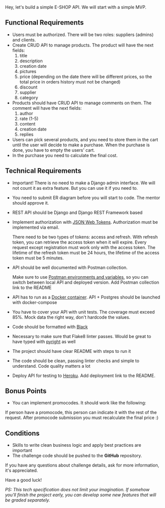 Hey, let's build a simple E-SHOP API. We will start with a simple MVP.

## **Functional Requirements**

- Users must be authorized. There will be two roles: suppliers (admins) and clients.
- Create CRUD API to manage products. The product will have the next fields:
    1. title
    2. description
    3. creation date
    4. pictures
    5. price (depending on the date there will be different prices, so the total price in orders history must not be changed)
    6. discount
    7. supplier
    8. category
- Products should have CRUD API to manage comments on them. The comment will have the next fields:
    1. author
    2. rate (1-5)
    3. content
    4. creation date
    5. replies
- Users can pick several products, and you need to store them in the cart until the user will decide to make a purchase. When the purchase is done, you have to empty the users' cart.
- In the purchase you need to calculate the final cost.

## **Technical Requirements**
- Important! There is no need to make a Django admin interface. We will not count it as extra feature. But you can use it if you need to.
- You need to submit ER diagram before you will start to code. The mentor should approve it.
- REST API should be Django and Django REST Framework based
- Implement authorization with [JSON Web Tokens](https://django-rest-framework-simplejwt.readthedocs.io/en/latest/). Authorization must be implemented via email.

    There need to be two types of tokens: access and refresh. With refresh token, you can retrieve the access token when it will expire. Every request except registration must work only with the access token. The lifetime of the refresh token must be 24 hours, the lifetime of the access token must be 5 minutes.

- API should be well documented with Postman collection.

    Make sure to use [Postman environments and variables](https://learning.postman.com/docs/postman/variables-and-environments/variables/#understanding-variables-and-environments), so you can switch between local API and deployed version. Add Postman collection link to the README

- API has to run as a [Docker container](https://docs.docker.com/get-started/). API + Postgres should be launched with docker-compose
- You have to cover your API with unit tests. The coverage must exceed 85%. Mock data the right way, don't hardcode the values.
- Code should be formatted with [Black](https://github.com/psf/black)
- Necessary to make sure that Flake8 linter passes. Would be great to have typed with [pyright](https://github.com/microsoft/pyright) as well
- The project should have clear README with steps to run it
- The code should be clean, passing linter checks and simple to understand. Code quality matters a lot
- Deploy API for testing to [Heroku](https://www.heroku.com/). Add deployment link to the README.

## Bonus Points
- You can implement promocodes. It should work like the following:

If person have a promocode, this person can indicate it with the rest of the request. After promocode submission you must recalculate the final price :)

## **Conditions**

- Skills to write clean business logic and apply best practices are important
- The challenge code should be pushed to the **GitHub** repository.

If you have any questions about challenge details, ask for more information, it's appreciated.

Have a good luck!



*PS: This tech specification does not limit your imagination. If somehow you'll finish the project early, you can develop some new features that will be graded separately.*
